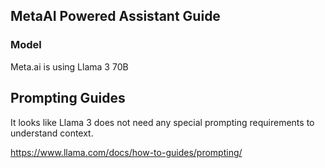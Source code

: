 ## MetaAI Powered Assistant Guide

### Model
Meta.ai is using Llama 3 70B


## Prompting Guides
It looks like Llama 3 does not need any special prompting requirements to understand context.

https://www.llama.com/docs/how-to-guides/prompting/

